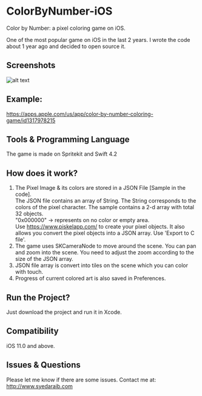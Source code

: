 # ColorByNumber-iOS
Color by Number: a pixel coloring game on iOS. 

One of the most popular game on iOS in the last 2 years. I wrote the code about 1 year ago and decided to open source it.

## Screenshots

![alt text](https://i.imgur.com/WkheoG2.png)

## Example:
https://apps.apple.com/us/app/color-by-number-coloring-game/id1317978215


## Tools & Programming Language
The game is made on Spritekit and Swift 4.2

## How does it work?

1. The Pixel Image & its colors are stored in a JSON File [Sample in the code]. \
The JSON file contains an array of String. The String corresponds to the colors of the pixel character. The sample contains a 2-d array with total 32 objects. \
"0x000000" -> represents on no color or empty area. \
Use https://www.piskelapp.com/ to create your pixel objects. It also allows you convert the pixel objects into a JSON array. Use 'Export to C file'.
2. The game uses SKCameraNode to move around the scene. You can pan and zoom into the scene. You need to adjust the zoom according to the size of the JSON array.
3. JSON file array is convert into tiles on the scene which you can color with touch.
4. Progress of current colored art is also saved in Preferences.

## Run the Project?

Just download the project and run it in Xcode.

## Compatibility 

iOS 11.0 and above.

## Issues & Questions

Please let me know if there are some issues.
Contact me at: http://www.syedaraib.com
